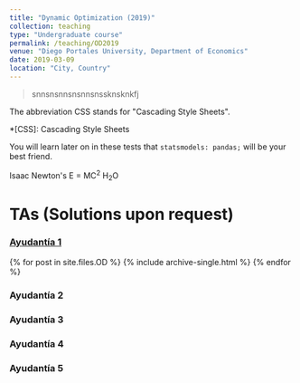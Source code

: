```yaml
---
title: "Dynamic Optimization (2019)"
collection: teaching
type: "Undergraduate course"
permalink: /teaching/OD2019
venue: "Diego Portales University, Department of Economics"
date: 2019-03-09
location: "City, Country"
---
```



> snnsnsnnsnsnnsnssknsknkfj


The abbreviation CSS stands for "Cascading Style Sheets".

*[CSS]: Cascading Style Sheets

You will learn later on in these tests that `statsmodels: pandas;` will be your best friend.

Isaac Newton's E = MC<sup>2</sup> H<sub>2</sub>O

TAs (Solutions upon request)
======

### [Ayudantía 1](http://apobletee.github.io/files/PM/Ayudantía-1-PM-2S.pdf)

{% for post in site.files.OD %}
  {% include archive-single.html %}
{% endfor %}

### Ayudantía 2

### Ayudantía 3

### Ayudantía 4

### Ayudantía 5
